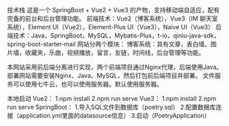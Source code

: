 
技术栈
这是一个 SpringBoot + Vue2 + Vue3 的产物，支持移动端自适应，配有完备的前台和后台管理功能。
前端技术：Vue2（博客系统），Vue3（IM 聊天室系统），Element UI（Vue2），Element-Plus UI（Vue3），Naive UI（Vue3）
后端技术：Java，SpringBoot，MySQL，Mybatis-Plus，t-io，qiniu-java-sdk，spring-boot-starter-mail
网站分两个模块：
博客系统：具有文章，表白墙，图片墙，收藏夹，乐曲，视频播放，留言，友链，时间线，后台管理等功能。

本网站采用前后端分离进行实现，两个前端项目通过Nginx代理，后端使用Java。
部署网站需要安装Nginx、Java、MySQL，然后打包前后端项目并部署。
文件服务可以使用七牛云，也可以使用服务器。默认使用服务器。

本地启动
Vue2：
1.npm install
2.npm run serve
Vue3：
1.npm install
2.npm run serve
SpringBoot：
1.导入SQL文件到数据库（poetry.sql）
2.配置数据库连接（application.yml里面的datasource信息）
3.启动（PoetryApplication）
